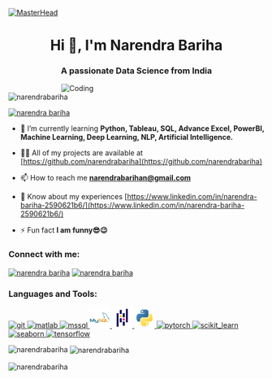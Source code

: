 [![MasterHead](https://media.licdn.com/dms/image/D563DAQFIJGy_J4EvYA/image-scale_191_1128/0/1666883668428?e=1675425600&v=beta&t=q5S0E-n5z-gDvzZPdOvK7oorksu-JESWk3DdbbvU2ss)](https://codegrills.in)
<h1 align="center">Hi 👋, I'm Narendra Bariha</h1>
<h3 align="center">A passionate Data Science from India</h3>
<img align="right" alt="Coding" width="400" src="https://media.tenor.com/rePDfDWO3XoAAAAd/hacking.gif">

<p align="left"> <img src="https://komarev.com/ghpvc/?username=narendrabariha&label=Profile%20views&color=0e75b6&style=flat" alt="narendrabariha" /> </p>

<p align="left"> <a href="https://twitter.com/narendra bariha" target="blank"><img src="https://img.shields.io/twitter/follow/narendra bariha?logo=twitter&style=for-the-badge" alt="narendra bariha" /></a> </p>

- 🌱 I’m currently learning **Python, Tableau, SQL, Advance Excel, PowerBI, Machine Learning, Deep Learning, NLP, Artificial Intelligence.**

- 👨‍💻 All of my projects are available at [https://github.com/narendrabariha](https://github.com/narendrabariha)

- 📫 How to reach me **narendrabarihan@gmail.com**

- 📄 Know about my experiences [https://www.linkedin.com/in/narendra-bariha-2590621b6/](https://www.linkedin.com/in/narendra-bariha-2590621b6/)

- ⚡ Fun fact **I am funny😎😉**

<h3 align="left">Connect with me:</h3>
<p align="left">
<a href="https://twitter.com/narendra bariha" target="blank"><img align="center" src="https://raw.githubusercontent.com/rahuldkjain/github-profile-readme-generator/master/src/images/icons/Social/twitter.svg" alt="narendra bariha" height="30" width="40" /></a>
<a href="https://linkedin.com/in/narendra bariha" target="blank"><img align="center" src="https://raw.githubusercontent.com/rahuldkjain/github-profile-readme-generator/master/src/images/icons/Social/linked-in-alt.svg" alt="narendra bariha" height="30" width="40" /></a>
</p>

<h3 align="left">Languages and Tools:</h3>
<p align="left"> <a href="https://git-scm.com/" target="_blank" rel="noreferrer"> <img src="https://www.vectorlogo.zone/logos/git-scm/git-scm-icon.svg" alt="git" width="40" height="40"/> </a> <a href="https://www.mathworks.com/" target="_blank" rel="noreferrer"> <img src="https://upload.wikimedia.org/wikipedia/commons/2/21/Matlab_Logo.png" alt="matlab" width="40" height="40"/> </a> <a href="https://www.microsoft.com/en-us/sql-server" target="_blank" rel="noreferrer"> <img src="https://www.svgrepo.com/show/303229/microsoft-sql-server-logo.svg" alt="mssql" width="40" height="40"/> </a> <a href="https://www.mysql.com/" target="_blank" rel="noreferrer"> <img src="https://raw.githubusercontent.com/devicons/devicon/master/icons/mysql/mysql-original-wordmark.svg" alt="mysql" width="40" height="40"/> </a> <a href="https://pandas.pydata.org/" target="_blank" rel="noreferrer"> <img src="https://raw.githubusercontent.com/devicons/devicon/2ae2a900d2f041da66e950e4d48052658d850630/icons/pandas/pandas-original.svg" alt="pandas" width="40" height="40"/> </a> <a href="https://www.python.org" target="_blank" rel="noreferrer"> <img src="https://raw.githubusercontent.com/devicons/devicon/master/icons/python/python-original.svg" alt="python" width="40" height="40"/> </a> <a href="https://pytorch.org/" target="_blank" rel="noreferrer"> <img src="https://www.vectorlogo.zone/logos/pytorch/pytorch-icon.svg" alt="pytorch" width="40" height="40"/> </a> <a href="https://scikit-learn.org/" target="_blank" rel="noreferrer"> <img src="https://upload.wikimedia.org/wikipedia/commons/0/05/Scikit_learn_logo_small.svg" alt="scikit_learn" width="40" height="40"/> </a> <a href="https://seaborn.pydata.org/" target="_blank" rel="noreferrer"> <img src="https://seaborn.pydata.org/_images/logo-mark-lightbg.svg" alt="seaborn" width="40" height="40"/> </a> <a href="https://www.tensorflow.org" target="_blank" rel="noreferrer"> <img src="https://www.vectorlogo.zone/logos/tensorflow/tensorflow-icon.svg" alt="tensorflow" width="40" height="40"/> </a> </p>

<p><img align="left" src="https://github-readme-stats.vercel.app/api/top-langs?username=narendrabariha&show_icons=true&locale=en&layout=compact" alt="narendrabariha" /></p>

<p>&nbsp;<img align="center" src="https://github-readme-stats.vercel.app/api?username=narendrabariha&show_icons=true&locale=en" alt="narendrabariha" /></p>

<p><img align="center" src="https://github-readme-streak-stats.herokuapp.com/?user=narendrabariha&" alt="narendrabariha" /></p>
